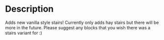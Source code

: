 # Description

Adds new vanilla style stairs! Currently only adds hay stairs but there will be more in the future. Please suggest any blocks that you wish there was a stairs variant for :)
